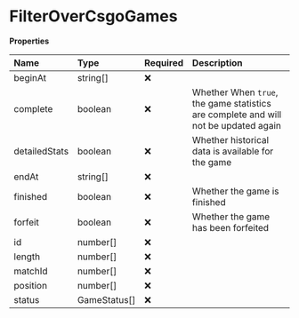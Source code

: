# FilterOverCsgoGames

**Properties**

| Name          | Type         | Required | Description                                                                         |
| :------------ | :----------- | :------- | :---------------------------------------------------------------------------------- |
| beginAt       | string[]     | ❌       |                                                                                     |
| complete      | boolean      | ❌       | Whether When `true`, the game statistics are complete and will not be updated again |
| detailedStats | boolean      | ❌       | Whether historical data is available for the game                                   |
| endAt         | string[]     | ❌       |                                                                                     |
| finished      | boolean      | ❌       | Whether the game is finished                                                        |
| forfeit       | boolean      | ❌       | Whether the game has been forfeited                                                 |
| id            | number[]     | ❌       |                                                                                     |
| length        | number[]     | ❌       |                                                                                     |
| matchId       | number[]     | ❌       |                                                                                     |
| position      | number[]     | ❌       |                                                                                     |
| status        | GameStatus[] | ❌       |                                                                                     |
